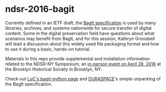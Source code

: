 # ndsr-2016-bagit
Currently defined in an IETF draft, the [BagIt specification](https://tools.ietf.org/html/draft-kunze-bagit-08) is used by many libraries, archives, and systems nationwide for secure transfer of digital content. Some in the digital preservation field have questions about what scenarios may benefit from BagIt, and for this session, Kathryn Gronsbell will lead a discussion about this widely used file packaging format and how to use it during a basic, hands-on tutorial. 

Materials in this repo provide supplemental and installation information related to the NDSR-NY Symposium, an [in-person event on April 28, 2016](http://ndsr.nycdigital.org/ndsrsymposium/) at the Brooklyn Historical Society in Brooklyn, NY. 

Check out [LoC's bagit-python page](http://libraryofcongress.github.io/bagit-python/) and  [DURASPACE](https://wiki.duraspace.org/display/DPNC/BagIt+Specification)'s simple unpacking of the BagIt specification.
